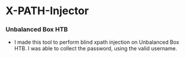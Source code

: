# X-PATH-Injector

### Unbalanced Box HTB

* I made this tool to perform blind xpath injection on Unbalanced Box HTB. I was able to collect the password, using the valid username.
